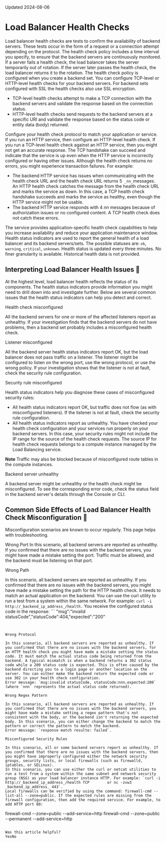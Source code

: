 Updated 2024-08-06
# Load Balancer Health Checks
Load balancer health checks are tests to confirm the availability of backend servers.
These tests occur in the form of a request or a connection attempt depending on the protocol. The health check policy includes a time interval you specify, to ensure that the backend servers are continuously monitored. If a server fails a health check, the load balancer takes the server temporarily out of rotation. If the server later passes the health check, the load balancer returns it to the rotation.
The health check policy is configured when you create a backend set. You can configure TCP-level or HTTP-level health checks for your backend servers. For backend sets configured with SSL the health checks also use SSL encryption.
  * TCP-level health checks attempt to make a TCP connection with the backend servers and validate the response based on the connection status.
  * HTTP-level health checks send requests to the backend servers at a specific URI and validate the response based on the status code or entity data (body) returned.


Configure your health check protocol to match your application or service. If you run an HTTP service, then configure an HTTP-level health check. If you run a TCP-level health check against an HTTP service, then you might not get an accurate response. The TCP handshake can succeed and indicate that the service is up even when the HTTP service is incorrectly configured or having other issues. Although the health check returns no errors, you might experience transaction failures. 
For example:
  * The backend HTTP service has issues when communicating with the health check URL and the health check URL returns 5` _nn_`messages. An HTTP health check catches the message from the health check URL and marks the service as down. In this case, a TCP health check handshake succeeds and marks the service as healthy, even though the HTTP service might not be usable.
  * The backend HTTP service responds with 4 _nn_ messages because of authorization issues or no configured content. A TCP health check does not catch these errors.


The service provides application-specific health check capabilities to help you increase availability and reduce your application maintenance window.
Health status indicators are used to report the general health of a load balancer and its backend servers/sets. The possible statuses are: `ok`, `warning`, `critical`, `unknown`. Health status is updated every three minutes. No finer granularity is available. Historical health data is not provided.
## Interpreting Load Balancer Health Issues 🔗 
At the highest level, load balancer health reflects the status of its components. The health status indicators provide information you might need to drill down into and investigate further. Below are several common issues that the health status indicators can help you detect and correct. 

Health check misconfigured
    
All the backend servers for one or more of the affected listeners report as unhealthy. If your investigation finds that the backend servers do not have problems, then a backend set probably includes a misconfigured health check. 

Listener misconfigured
    
All the backend server health status indicators report OK, but the load balancer does not pass traffic on a listener. The listener might be configured to listen on the wrong port, use the wrong protocol, or use the wrong policy. If your investigation shows that the listener is not at fault, check the security rule configuration. 

Security rule misconfigured
    
Health status indicators help you diagnose these cases of misconfigured security rules:
  * All health status indicators report OK, but traffic does not flow (as with misconfigured listeners). If the listener is not at fault, check the security rule configuration.
  * All health status indicators report as unhealthy. You have checked your health check configuration and your services run properly on your backend servers. In this case, your security rules might not include the IP range for the source of the health check requests. The source IP for health check requests belongs to a compute instance managed by the Load Balancing service.


**Note**
Traffic may also be blocked because of misconfigured route tables in the compute instances. 

Backend server unhealthy
    
A backend server might be unhealthy or the health check might be misconfigured. To see the corresponding error code, check the status field in the backend server's details through the Console or CLI.
## Common Side Effects of Load Balancer Health Check Misconfiguration 🔗 
Misconfiguration scenarios are known to occur regularly. This page helps with troubleshooting. 

Wrong Port
    In this scenario, all backend servers are reported as unhealthy. If you confirmed that there are no issues with the backend servers, you might have made a mistake setting the port. Traffic must be allowed, and the backend must be listening on that port. 

Wrong Path
    
In this scenario, all backend servers are reported as unhealthy. If you confirmed that there are no issues with the backend servers, you might have made a mistake setting the path for the HTTP health check. It needs to match an actual application on the backend.
You can use the curl utility to run a test from a system within the same network. For example: `curl -i http://_backend_ip_address_/health.`
You receive the configured status code in the response: ```
"msg":"invalid statusCode","statusCode":404,"expected":"200"
```


Wrong Protocol
    
In this scenario, all backend servers are reported as unhealthy. If you confirmed that there are no issues with the backend servers, for an HTTP health check you might have made a mistake setting the status code. It must match the actual status code being returned from the backend. A typical mismatch is when a backend returns a 302 status code while a 200 status code is expected. This is often caused by the backend directing you to a login page or another location on the server. You can either make the backend return the expected code or use 302 in your health check configuration.
Error message: `msg:invalid statusCode, statusCode:nnn,expected:200` (where `nnn` represents the actual status code returned). 

Wrong Regex Pattern
    
In this scenario, all backend servers are reported as unhealthy. If you confirmed that there are no issues with the backend servers, you might have made a mistake setting a regex pattern that's not consistent with the body, or the backend isn't returning the expected body. In this scenario, you can either change the backend to match the pattern or correct the pattern to match the backend.
Error message: `response match resulte: failed`. 

Misconfigured Security Rules
    
In this scenario, all or some backend servers report as unhealthy. If you confirmed that there are no issues with the backend servers, then you might have improperly configured either the network security groups, security lists, or local firewalls (such as firewalld, iptables, or SELinux).
In this scenario, you can use either the curl or netcat utilities to run a test from a system within the same subnet and network security group (NSG) as your load balancer instance HTTP. For example: `curl -i http://_backend_ip_address_/health TCP        or nc -zvw3 _backend_ip_address_ 443`.
Local firewalls can be verified by using the command: firewall-cmd --list-all --zone=public. If the expected rules are missing from the firewall configuration, then add the required service. For example, to add HTTP port 80:
```
firewall-cmd --zone=public --add-service=http
firewall-cmd --zone=public --permanent --add-service=http
```

Was this article helpful?
YesNo

